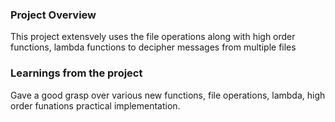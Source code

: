 ### Project Overview

 This project extensvely uses the file operations along with high order functions, lambda functions to decipher messages from multiple files


### Learnings from the project

 Gave a good grasp over various new functions, file operations, lambda, high order funations practical implementation.


